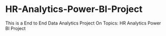 # HR-Analytics-Power-BI-Project
This is a End to End Data Analytics Project On Topics: HR Analytics Power BI Project
